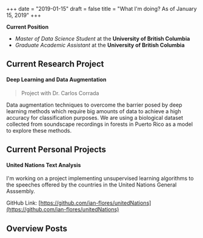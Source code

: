 +++
date = "2019-01-15"
draft = false
title = "What I'm doing? As of January 15, 2019"
+++

**Current Position**

- *Master of Data Science Student* at the **University of British Columbia**
- *Graduate Academic Assistant* at the **University of British Columbia**

## Current Research Project

#### Deep Learning and Data Augmentation

> Project with Dr. Carlos Corrada

Data augmentation techniques to overcome the barrier posed by deep learning methods which require big amounts of data to achieve a high accuracy for classification purposes. We are using a biological dataset collected from soundscape recordings in forests in Puerto Rico as a model to explore these methods.

## Current Personal Projects

#### United Nations Text Analysis

I'm working on a project implementing unsupervised learning algorithms to the speeches offered by the countries in the United Nations General Asssembly. 

GitHub Link: [https://github.com/ian-flores/unitedNations](https://github.com/ian-flores/unitedNations)


## Overview Posts